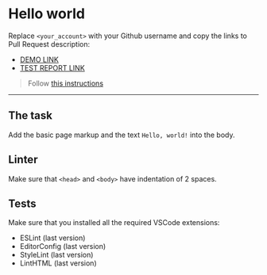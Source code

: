 # Hello world

Replace `<your_account>` with your Github username and copy the links to Pull Request description:
- [DEMO LINK](https://ElenaGrasovskaya.github.io/layout_hello-world/)
- [TEST REPORT LINK](https://ElenaGrasovskaya.github.io/layout_hello-world/report/html_report/)

> Follow [this instructions](https://mate-academy.github.io/layout_task-guideline/#how-to-solve-the-layout-tasks-on-github)
___

## The task

Add the basic page markup and the text `Hello, world!` into the body.

## Linter

Make sure that `<head>` and `<body>` have indentation of 2 spaces.

## Tests

Make sure that you installed all the required VSCode extensions:

- ESLint (last version)
- EditorConfig (last version)
- StyleLint (last version)
- LintHTML (last version)
